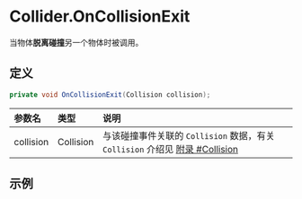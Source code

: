 # Collider.OnCollisionExit

当物体**脱离碰撞**另一个物体时被调用。

## 定义

```csharp
private void OnCollisionExit(Collision collision);
```

| 参数名       | 类型        | 说明                                                                                   |
|:--------- |:--------- |:------------------------------------------------------------------------------------ |
| collision | Collision | 与该碰撞事件关联的 `Collision` 数据，有关 `Collision` 介绍见 [附录 #Collision](./appendix.md#collision) |

## 示例

